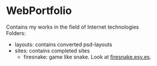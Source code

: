 WebPortfolio
============

Contains my works in the field of Internet technologies
<br>
Folders:
<ul>
  <li>layouts: contains converted psd-layouts</li>
  <li>
    sites: contains completed sites
    <ul>
      <li>firesnake: game like snake. Look at <a href="http://firesnake.esy.es/snake/">firesnake.esy.es</a>.</li>
    </ul>
  </li>
</ul>
